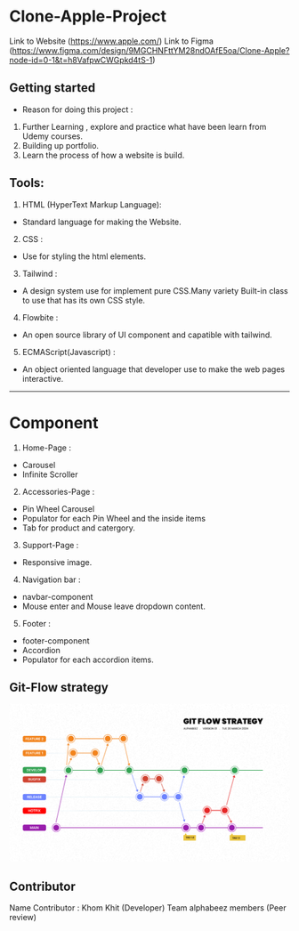 # Clone-Apple-Project

Link to Website (https://www.apple.com/)
Link to Figma (https://www.figma.com/design/9MGCHNFttYM28ndOAfE5oa/Clone-Apple?node-id=0-1&t=h8VafpwCWGpkd4tS-1)

## Getting started

* Reason for doing this project :
1. Further Learning , explore and practice what have been learn from Udemy courses.
2. Building up portfolio.
3. Learn the process of how a website is build.

## Tools:

1. HTML (HyperText Markup Language):
- Standard language for making the Website.
2. CSS :
- Use for styling the html elements.
3. Tailwind :
- A design system use for implement pure CSS.Many variety Built-in class to use that has its own CSS style.
4. Flowbite :
- An open source library of UI component and capatible with tailwind.
5. ECMAScript(Javascript) :
- An object oriented language that developer use to make the web pages interactive.
***

# Component

1. Home-Page :
- Carousel
- Infinite Scroller
2. Accessories-Page :
- Pin Wheel Carousel
- Populator for each Pin Wheel and the inside items
- Tab for product and catergory.
3. Support-Page :
- Responsive image.
4. Navigation bar :
- navbar-component 
- Mouse enter and Mouse leave dropdown content.
5. Footer :
- footer-component
- Accordion
- Populator for each accordion items. 

## Git-Flow strategy
![Alt text](git-flow.png)

## Contributor

Name Contributor : 
Khom Khit (Developer)
Team alphabeez members (Peer review)
